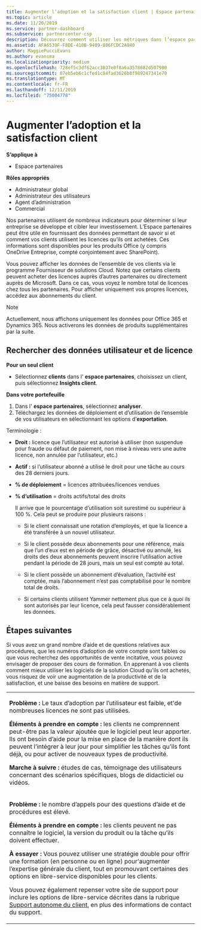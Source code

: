 ```yaml
---
title: Augmenter l’adoption et la satisfaction client | Espace partenaires
ms.topic: article
ms.date: 11/20/2019
ms.service: partner-dashboard
ms.subservice: partnercenter-csp
description: Découvrez comment utiliser les métriques dans l’espace partenaires pour déterminer si votre entreprise est en constante évolution, comment les clients utilisent leurs licences et où concentrer leurs investissements.
ms.assetid: AFA6539F-F8DE-410B-9409-886FCDC2A940
author: MaggiePucciEvans
ms.author: evansma
ms.localizationpriority: medium
ms.openlocfilehash: 728ef5c3df62acc3037e0f8a6a3578682d507980
ms.sourcegitcommit: 07eb5eb6c1cfed1c84fad3626b8f989247341e70
ms.translationtype: MT
ms.contentlocale: fr-FR
ms.lasthandoff: 12/11/2019
ms.locfileid: "75004778"
---
```

# <a name="increase-adoption-and-satisfaction"></a>Augmenter l’adoption et la satisfaction client

**S’applique à**

-  Espace partenaires

**Rôles appropriés**
-   Administrateur global
-   Administrateur des utilisateurs
-   Agent d’administration
-   Commercial

Nos partenaires utilisent de nombreux indicateurs pour déterminer si leur entreprise se développe et cibler leur investissement. L’Espace partenaires peut être utile en fournissant des données permettant de savoir si et comment vos clients utilisent les licences qu’ils ont achetées. Ces informations sont disponibles pour les produits Office (y compris OneDrive&nbsp;Entreprise, compté conjointement avec SharePoint).

Vous pouvez afficher les données de l’ensemble de vos clients via le programme Fournisseur de solutions Cloud. Notez que certains clients peuvent acheter des licences auprès d’autres partenaires ou directement auprès de Microsoft. Dans ce cas, vous voyez le nombre total de licences chez tous les partenaires. Pour afficher uniquement vos propres licences, accédez aux abonnements du client.

> [!NOTE]  
>  Actuellement, nous affichons uniquement les données pour Office 365 et Dynamics 365. Nous activerons les données de produits supplémentaires par la suite.

## <a name="find-license-and-user-data"></a>Rechercher des données utilisateur et de licence


**Pour un seul client**

-   Sélectionnez **clients** dans l' **espace partenaires**, choisissez un client, puis sélectionnez **Insights client**.

**Dans votre portefeuille**

1.  Dans l' **espace partenaires**, sélectionnez **analyser**.
2.  Téléchargez les données de déploiement et d’utilisation de l’ensemble de vos utilisateurs en sélectionnant les options d’**exportation**.

Terminologie&nbsp;:

-   **Droit&nbsp;:** licence que l’utilisateur est autorisé à utiliser (non suspendue pour fraude ou défaut de paiement, non mise à niveau vers une autre licence, non annulée par l’utilisateur, etc.)

-   **Actif&nbsp;:** si l’utilisateur abonné a utilisé le droit pour une tâche au cours des 28&nbsp;derniers jours.

-   **% de déploiement**&nbsp;=&nbsp;licences attribuées/licences vendues

-   **% d’utilisation**&nbsp;=&nbsp;droits actifs/total des droits

    Il arrive que le pourcentage d’utilisation soit surestimé ou supérieur à 100&nbsp;%. Cela peut se produire pour plusieurs raisons&nbsp;:

    -   Si le client connaissait une rotation d’employés, et que la licence a été transférée à un nouvel utilisateur.

    -   Si le client possède deux abonnements pour une référence, mais que l’un d’eux est en période de grâce, désactivé ou annulé, les droits des deux abonnements peuvent inscrire l’utilisation active pendant la période de 28 jours, mais un seul est compté au total.

    -   Si le client possède un abonnement d’évaluation, l’activité est comptée, mais l’abonnement n’est pas comptabilisé pour le nombre total de droits.

    -   Si certains clients utilisent Yammer nettement plus que ce à quoi ils sont autorisés par leur licence, cela peut fausser considérablement les données.

## <a name="next-steps"></a>Étapes suivantes


Si vous avez un grand nombre d’aide et de questions relatives aux procédures, que les numéros d’adoption de votre compte sont faibles ou que vous recherchez des opportunités de vente incitative, vous pouvez envisager de proposer des cours de formation. En apprenant à vos clients comment mieux utiliser les logiciels de la solution Cloud qu’ils ont achetés, vous risquez de voir une augmentation de la productivité et de la satisfaction, et une baisse des besoins en matière de support.

<table>
<colgroup>
<col width="100%" />
</colgroup>
<tbody>
<tr class="odd">
<td><p><strong>Problème :</strong> Le taux d’adoption par l’utilisateur est faible, et&#39;de nombreuses licences ne sont pas utilisées.</p>
<p><strong>Éléments à prendre en compte :</strong> les clients ne comprennent peut-être pas la valeur ajoutée que le logiciel peut leur apporter. Ils ont besoin d’aide pour la mise en place de la manière dont ils peuvent l’intégrer à leur jour pour simplifier les tâches qu’ils font déjà, ou pour activer de nouveaux types de productivité.</p>
<p><strong>Marche à suivre :</strong> études de cas, témoignage des utilisateurs concernant des scénarios spécifiques, blogs de didacticiel ou vidéos.</p></td>
</tr>
<tr class="even">
<td><p><strong>Problème :</strong> le nombre d’appels pour des questions d’aide et de procédures est élevé.</p>
<p><strong>Éléments à prendre en compte :</strong> les clients peuvent ne pas connaître le logiciel, la version du produit ou la tâche qu’ils doivent effectuer.</p>
<p><strong>À essayer :</strong> Vous pouvez utiliser une stratégie double pour offrir une formation (en personne ou en ligne) pour&#39;augmenter l’expertise générale du client, tout en promouvant certaines des options en libre-service disponibles pour les clients.</p>
<p>Vous pouvez également repenser votre site de support pour inclure les options de libre-service décrites dans la rubrique <a href="customer-self-support.md" data-raw-source="[Customer self-support](customer-self-support.md)">Support autonome du client</a>, en plus des informations de contact du support.</p></td>
</tr>
</tbody>
</table>

 

 

 




